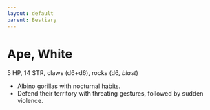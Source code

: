 ```yaml
---
layout: default
parent: Bestiary
---
```


# Ape, White

5 HP, 14 STR, claws (d6+d6), rocks (d6, _blast_)

- Albino gorillas with nocturnal habits.
- Defend their territory with threating gestures, followed by sudden violence.
